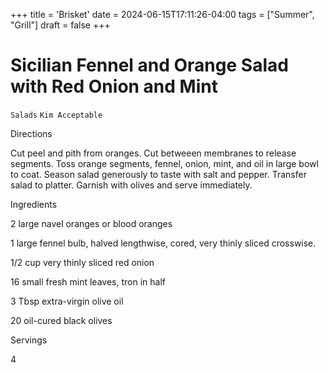 +++
title = 'Brisket'
date = 2024-06-15T17:11:26-04:00
tags = ["Summer", "Grill"]
draft = false
+++
# Sicilian Fennel and Orange Salad with Red Onion and Mint

`Salads` `Kim Acceptable`

 

  Directions  

  Cut peel and pith from oranges. Cut betweeen membranes to release segments. Toss orange segments, fennel, onion, mint, and oil in large bowl to coat. Season salad generously to taste with salt and pepper. Transfer salad to platter. Garnish with olives and serve immediately.  

   Ingredients  

  2 large navel oranges or blood oranges

1 large fennel bulb, halved lengthwise, cored, very thinly sliced crosswise.

1/2 cup very thinly sliced red onion

16 small fresh mint leaves, tron in half

3 Tbsp extra-virgin olive oil

20 oil-cured black olives  

   Servings  

  4  

 
